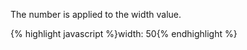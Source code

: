 <p class="b30" markdown="1">
The number is applied to the width value.
</p>
{% highlight javascript %}width: 50{% endhighlight %}